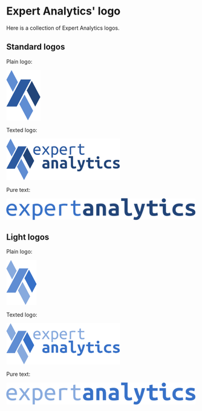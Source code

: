 Expert Analytics' logo
======================

Here is a collection of Expert Analytics logos.

Standard logos
--------------

Plain logo:

<img src="standard/logo_plain.png" width=90>

Texted logo:

<img src="standard/logo_texted.png" width=300>

Pure text:

<img src="standard/logo_puretext.png" width=500>

Light logos
-----------

Plain logo:

<img src="light/logo_plain_light.png" width=80>

Texted logo:

<img src="light/logo_texted_light.png" width=300>

Pure text:

<img src="light/logo_puretext_light.png" width=500>
